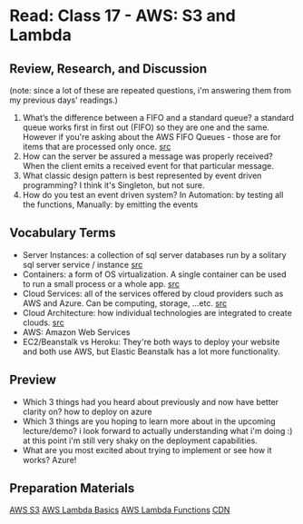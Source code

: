 # Read: Class 17 - AWS: S3 and Lambda

## Review, Research, and Discussion

(note: since a lot of these are repeated questions, i'm answering them from my previous days' readings.)

1. What’s the difference between a FIFO and a standard queue? a standard queue works first in first out (FIFO) so they are one and the same. However if you're asking about the AWS FIFO Queues - those are for items that are processed only once. [src](https://aws.amazon.com/about-aws/whats-new/2016/11/amazon-sqs-introduces-fifo-queues-with-exactly-once-processing-and-lower-prices-for-standard-queues/#:~:text=FIFO%20queues%20have%20essentially%20the,being%20received%20by%20message%20consumers.)
2. How can the server be assured a message was properly received?  When the client emits a received event for that particular message.
3. What classic design pattern is best represented by event driven programming? I think it's Singleton, but not sure.
4. How do you test an event driven system? In Automation: by testing all the functions, Manually: by emitting the events

## Vocabulary Terms

* Server Instances: a collection of sql server databases run by a solitary sql server service / instance [src](https://www.techopedia.com/definition/32149/server-instance#:~:text=A%20server%20instance%20is%20a,based%20or%20command%2Dline%20based.)
* Containers: a form of OS virtualization. A single container can be used to run a small process or a whole app. [src](https://www.netapp.com/devops-solutions/what-are-containers/#:~:text=Containers%20are%20a%20form%20of,%2C%20libraries%2C%20and%20configuration%20files.)
* Cloud Services: all of the services offered by cloud providers such as AWS and Azure. Can be computing, storage, ...etc. [src](https://www.citrix.com/glossary/what-is-a-cloud-service.html)
* Cloud Architecture: how individual technologies are integrated to create clouds. [src](https://www.redhat.com/en/topics/cloud-computing/what-is-cloud-architecture)
* AWS: Amazon Web Services
* EC2/Beanstalk vs Heroku: They're both ways to deploy your website and both use AWS, but Elastic Beanstalk has a lot more functionality.

## Preview

* Which 3 things had you heard about previously and now have better clarity on? how to deploy on azure
* Which 3 things are you hoping to learn more about in the upcoming lecture/demo? i look forward to actually understanding what i'm doing :) at this point i'm still very shaky on the deployment capabilities.
* What are you most excited about trying to implement or see how it works? Azure!

## Preparation Materials

[AWS S3](https://aws.amazon.com/s3/)
[AWS Lambda Basics](https://www.serverless.com/aws-lambda)
[AWS Lambda Functions](https://aws.amazon.com/lambda/)
[CDN](https://cyberhoot.com/cybrary/content-delivery-network-cdn/)